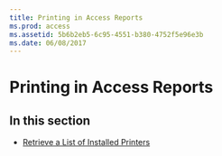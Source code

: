 ```yaml
---
title: Printing in Access Reports
ms.prod: access
ms.assetid: 5b6b2eb5-6c95-4551-b380-4752f5e96e3b
ms.date: 06/08/2017
---
```



# Printing in Access Reports

## In this section


- [Retrieve a List of Installed Printers](retrieve-a-list-of-installed-printers.md)
    

